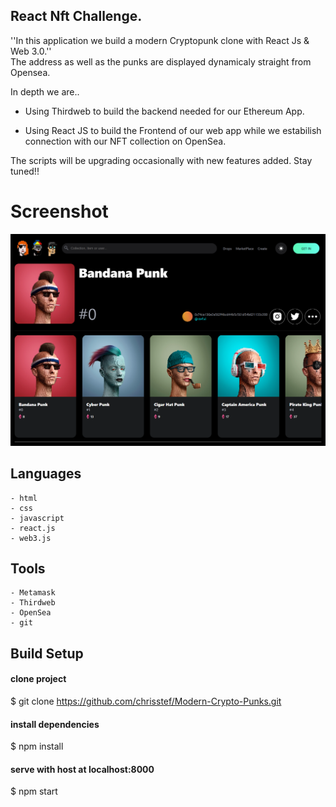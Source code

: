 ## React Nft Challenge.

''In this application we build a modern Cryptopunk clone with React Js & Web 3.0.''<br>
The address as well as the punks are displayed dynamicaly straight from Opensea.

In depth we are..

- Using Thirdweb to build the backend needed for our Ethereum App.

- Using React JS to build the Frontend of our web app while we estabilish connection with our NFT collection on OpenSea.

The scripts will be upgrading occasionally with new features added. Stay tuned!!


# Screenshot

<img src="/src/assets/owner/screencapture-Modern-Crypto-Punks.png" alt="Alt text" title="Optional title">


## Languages
```
- html
- css
- javascript
- react.js
- web3.js
```


## Tools
```
- Metamask
- Thirdweb
- OpenSea
- git
```


## Build Setup 

#### clone project
$ git clone https://github.com/chrisstef/Modern-Crypto-Punks.git

#### install dependencies
$ npm install

#### serve with host at localhost:8000
$ npm start
